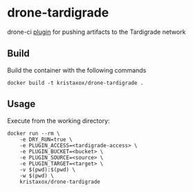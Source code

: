 # drone-tardigrade

drone-ci [plugin](https://docs.drone.io/plugins/overview/) for pushing artifacts to the Tardigrade network

## Build
Build the container with the following commands
```
docker build -t kristaxox/drone-tardigrade .
```

## Usage
Execute from the working directory:
```
docker run --rm \
    -e DRY_RUN=true \
    -e PLUGIN_ACCESS=<tardigrade-access> \
    -e PLUGIN_BUCKET=<bucket> \
    -e PLUGIN_SOURCE=<source> \
    -e PLUGIN_TARGET=<target> \
    -v $(pwd):$(pwd) \
    -w $(pwd) \
    kristaxox/drone-tardigrade
```